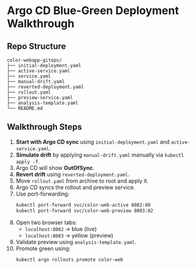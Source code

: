 
# Argo CD Blue-Green Deployment Walkthrough

## Repo Structure

```
color-webapp-gitops/
├── initial-deployment.yaml
├── active-service.yaml
├── service.yaml
├── manual-drift.yaml
├── reverted-deployment.yaml
├── rollout.yaml
├── preview-service.yaml
├── analysis-template.yaml
└── README.md
```

## Walkthrough Steps

1. **Start with Argo CD sync** using `initial-deployment.yaml` and `active-service.yaml`.
2. **Simulate drift** by applying `manual-drift.yaml` manually via `kubectl apply -f`.
3. Argo CD will show **OutOfSync**.
4. **Revert drift** using `reverted-deployment.yaml`.
5. Move `rollout.yaml` from archive to root and apply it.
6. Argo CD syncs the rollout and preview service.
7. Use port-forwarding:
   ```bash
   kubectl port-forward svc/color-web-active 8082:80
   kubectl port-forward svc/color-web-preview 8083:82
   ```
8. Open two browser tabs:
   - `localhost:8082` → blue (live)
   - `localhost:8083` → yellow (preview)
9. Validate preview using `analysis-template.yaml`.
10. Promote green using:
    ```bash
    kubectl argo rollouts promote color-web
    ```
